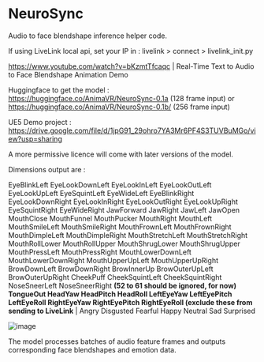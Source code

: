 # NeuroSync
Audio to face blendshape inference helper code.

If using LiveLink local api, set your IP in :  livelink > connect > livelink_init.py 

https://www.youtube.com/watch?v=bKzmtTfcaqc | Real-Time Text to Audio to Face Blendshape Animation Demo

Huggingface to get the model : https://huggingface.co/AnimaVR/NeuroSync-0.1a (128 frame input) or https://huggingface.co/AnimaVR/NeuroSync-0.1b/ (256 frame input)

UE5 Demo project : https://drive.google.com/file/d/1jpG91_29ohro7YA3Mr6PF4S3TUVBuMGo/view?usp=sharing

A more permissive licence will come with later versions of the model.

Dimensions output are  :

EyeBlinkLeft	EyeLookDownLeft	EyeLookInLeft	EyeLookOutLeft	EyeLookUpLeft	EyeSquintLeft	EyeWideLeft	EyeBlinkRight	EyeLookDownRight	EyeLookInRight	EyeLookOutRight	EyeLookUpRight	EyeSquintRight	EyeWideRight	JawForward	JawRight	JawLeft	JawOpen	MouthClose	MouthFunnel	MouthPucker	MouthRight	MouthLeft	MouthSmileLeft	MouthSmileRight	MouthFrownLeft	MouthFrownRight	MouthDimpleLeft	MouthDimpleRight	MouthStretchLeft	MouthStretchRight	MouthRollLower	MouthRollUpper	MouthShrugLower	MouthShrugUpper	MouthPressLeft	MouthPressRight	MouthLowerDownLeft	MouthLowerDownRight	MouthUpperUpLeft	MouthUpperUpRight	BrowDownLeft	BrowDownRight	BrowInnerUp	BrowOuterUpLeft	BrowOuterUpRight	CheekPuff	CheekSquintLeft	CheekSquintRight	NoseSneerLeft	NoseSneerRight	**(52 to 61 should be ignored, for now) TongueOut	HeadYaw	HeadPitch	HeadRoll	LeftEyeYaw	LeftEyePitch	LeftEyeRoll	RightEyeYaw	RightEyePitch	RightEyeRoll (exclude these from sending to LiveLink**	| Angry	Disgusted	Fearful	Happy	Neutral	Sad	Surprised

![image](https://github.com/user-attachments/assets/f0e8063d-f03c-4a34-8f2b-e6f581b3f418)

The model processes batches of audio feature frames and outputs corresponding face blendshapes and emotion data.
